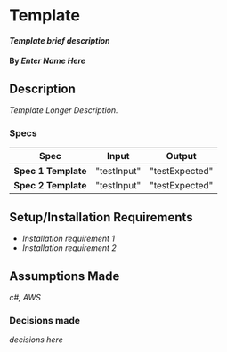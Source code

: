 # Template

#### _Template brief description_

#### By _**Enter Name Here**_

## Description

_Template Longer Description._

### Specs
| Spec | Input | Output |
| -------------     | ------------- | ------------- |
| **Spec 1 Template** | "testInput" | "testExpected" | 
| **Spec 2 Template** | "testInput" | "testExpected" | 


## Setup/Installation Requirements

* _Installation requirement 1_
* _Installation requirement 2_


## Assumptions Made

_c#, AWS_

### Decisions made

_decisions here_